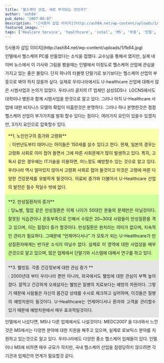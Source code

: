 ```yaml
---
title: '헬스케어 산업, 새로 부각되는 것인가?'
author: 'ash84'
pub_date: '2007-06-07'
description: '![사용자 삽입 이미지](http://ash84.net/wp-content/uploads/1/fk64.jpg) 인텔에서 헬스케어 PC를 만들었다는 소식을 접했다. 교수님을 통해서 였지만, 실제 네이버 뉴스에서 이 기사와 그림을 봤을때는 인텔에서 이정도로 헬스케어 산업에 관심을 가지고 있는 줄은 몰랐다. 단지 하나의 타블렛 단말기로 보기보다는 헬스케어 산업의 부흥으로 봐야 하지 않을까 싶다. 실제로 우리나라에서도 U'
featured_image: ''
tags: ['Healcare Service', 'healthcare', 'intel', 'MS', '부흥', '인텔', '타블렛PC', '헬스케어']
---
```



<div style="line-height: 2; ">![사용자 삽입 이미지](http://ash84.net/wp-content/uploads/1/fk64.jpg)</div><div style="line-height: 2; "> 인텔에서 헬스케어 PC를 만들었다는 소식을 접했다. 교수님을 통해서 였지만, 실제 네이버 뉴스에서 이 기사와 그림을 봤을때는 인텔에서 이정도로 헬스케어 산업에 관심을 가지고 있는 줄은 몰랐다. 단지 하나의 타블렛 단말기로 보기보다는 헬스케어 산업의 부흥으로 봐야 하지 않을까 싶다. 실제로 우리나라에서도 U-healthcare 산업에 대해서 많은 시범사업과 논의가 있었다. 우리나라 굴지의 IT 업체인 삼성SDS나  LGCNS에서도 대학이나 병원과 함께 시범사업을 한것으로 알고 있다. 그러나 아직 U-Healthcare 사업에 대한 비지니스 모델의 확립이 미흡한것은 분명하다. 그러나 하나 분명한것은 점점 헬스케어 산업이 부가가치를 발휘 할수 있다는 점이다. 여러가지 요인이 있을수 있겠지만, 3가지 요인으로 압축할수 있다.

</div><div style="padding-right: 10px; padding-left: 10px; padding-bottom: 10px; padding-top: 10px; background-color: rgb(250, 255, 169); line-height: 2; ">**1. 노인인구의 증가와 고령화**<div style="text-align: justify;">  : 이번년도부터 태어나는 아이들은 150세를 살수 있다고 한다. 현재, 일본의 경우는 고령화 사회로 이미 접어 들면서 그에 따른 사회문제가 많이 발생하고 있다. 특히, 고독사 같은 경우에는 IT기술을 이용하면, 어느정도 예방할수 있는 것으로 알고 있다. 우리나라 역시 얼마있지 않아서 고령화 사회로 접어 들것이고 이것은 고령에 따른 다양한 건강문제를 유발하게 될것이다. 의료비 증가와 더불어서 U-Healthcare 산업의 발전은 필수 적일수 밖에 없다. </div></div><div><div style="text-align: justify;"><span class="Apple-style-span" style="line-height: 24px;">  
</span></div></div><div style="padding-right: 10px; padding-left: 10px; padding-bottom: 10px; padding-top: 10px; background-color: rgb(208, 255, 157); line-height: 2; ">**2. 만성질환자의 증가**<div style="text-align: justify;"> : 당뇨병, 혈압 같은 만성질환은 이제 나이가 50대인 분들의 문제만은 아닐것이다. 잘못된 식습관이나 운동부족으로 인해서 수많은 20~30대 사람들이 만성질환을 격고 있으며, 이는 점점더 증가 할것이다. 만성질환은 완치라는 의미가 없으며, 지속적인 관리가 필요하다. 그때문에 “언제어디서나” 가 모토가 되는 U-Healthcare가 만성질환자에게는 반가운 소식이 아닐수 없다. 실제로 이 영역에 대한 사업성을 매우 큰것으로 알고 있으며, 많은 업체에서 단말기와 시스템에 대해서 연구를 하고 있다.</div></div><div style="line-height: 2; "></div><div style="padding-right: 10px; padding-left: 10px; padding-bottom: 10px; padding-top: 10px; background-color: rgb(228, 228, 228); line-height: 2; ">**3. 웰빙등. 각종 건강정보에 대한 관심 증가   
**<div style="text-align: justify;"> : 2000년대 부터 우리나라 뿐만 아니라, 외국에서도 웰빙에 대한 관심이 부쩍 높아졌다. 잘먹고 건강하게 오래살자는 웰빙은 질병의 치료보다는 예방의 차원이다. 그렇기 때문에 사람들은 자신의 몸건강 상태를 수시로 체크하고 싶어하며, 이것들은 질병의 예방차원이 될것이다. U-Healthcare는 언제어디서나 환자와 고객을 관리할수 있기 때문에 예방차원에서 매우 효과적일것이다. </div></div><div style="text-align: justify;line-height: 2; "></div><div style="line-height: 2; "> 인텔에서 나섰다면, MS나 다른 업체에서도 나설것이다. MEDC2007 을 다녀와서 느낀것은 MS에서는 다양한 분야에 대한 지원을 해주고 있으며, 실제로 로보틱스 분야를 지원하고 있는것으로 알고 있다. 우리나라에도 다양한 중소 헬스케어 업체들이 있다. 인텔이나 MS에 비하면 매우 규모가 작지만, 국내 헬스케어 산업을 점령당하지 않으려면 각 기관과 업체간의 연계가 필요할것 같다.</div>

